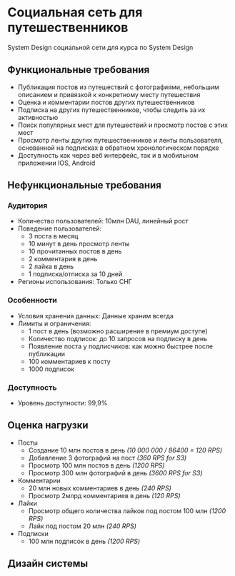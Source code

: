 # Социальная сеть для путешественников
System Design социальной сети для курса по System Design

## Функциональные требования
- Публикация постов из путешествий с фотографиями, небольшим описанием и привязкой к конкретному месту путешествия
- Оценка и комментарии постов других путешественников
- Подписка на других путешественников, чтобы следить за их активностью
- Поиск популярных мест для путешествий и просмотр постов с этих мест
- Просмотр ленты других путешественников и ленты пользователя, основанной на подписках в обратном хронологическом порядке
- Доступность как через веб интерфейс, так и в мобильном приложении IOS, Android

## Нефункциональные требования

### Аудитория
- Количество пользователей: 10млн DAU, линейный рост
- Поведение пользователей:
  - 3 поста в месяц
  - 10 минут в день просмотр ленты
  - 10 прочитанных постов в день
  - 2 комментария в день
  - 2 лайка в день
  - 1 подписка/отписка за 10 дней
- Регионы использования: Только СНГ

### Особенности
- Условия хранения данных: Данные храним всегда
- Лимиты и ограничения:
  - 1 пост в день (возможно расширение в премиум доступе)
  - Количество подписок: до 10 запросов на подписку в день
  - Появление поста у подписчиков: как можно быстрее после публикации
  - 100 комментариев к посту
  - 1000 подписок

### Доступность
- Уровень доступности: 99,9%

## Оценка нагрузки
- Посты
  - Создание 10 млн постов в день _(10 000 000 / 86400 = 120 RPS)_
  - Добавление 3 фотографий на пост _(360 RPS for S3)_
  - Просмотр 100 млн постов в день _(1200 RPS)_
  - Просмотр 300 млн фотографий в день _(3600 RPS for S3)_
- Комментарии
  - 20 млн новых комментариев в день _(240 RPS)_
  - Просмотр 2млрд комментариев в день _(120 RPS)_
- Лайки
  - Просмотр общего количества лайков под постом 100 млн _(1200 RPS)_
  - Лайк под постом 20 млн _(240 RPS)_
- Подписки
  - 100 млн подписок в день _(1200 RPS)_

## Дизайн системы